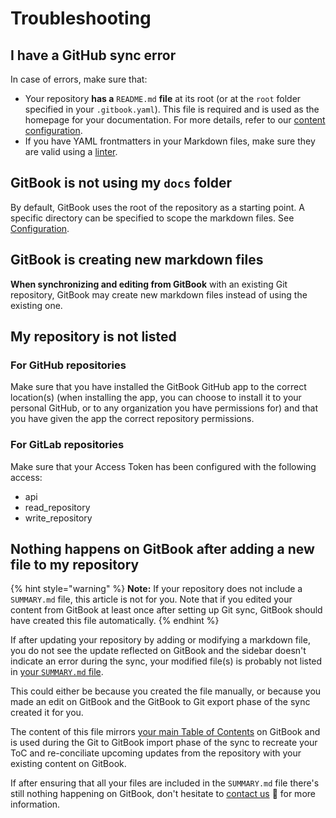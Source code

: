 # Troubleshooting

## I have a GitHub sync error <a href="#i-have-a-github-sync-error" id="i-have-a-github-sync-error"></a>

In case of errors, make sure that:‌

* Your repository **has a** `README.md` **file** at its root (or at the `root` folder specified in your `.gitbook.yaml`). This file is required and is used as the homepage for your documentation. For more details, refer to our [content configuration](content-configuration.md).
* If you have YAML frontmatters in your Markdown files, make sure they are valid using a [linter](http://www.yamllint.com).​

## ​GitBook is not using my `docs` folder <a href="#gitbook-is-not-using-my-docs-folder" id="gitbook-is-not-using-my-docs-folder"></a>

By default, GitBook uses the root of the repository as a starting point. A specific directory can be specified to scope the markdown files. See [Configuration](content-configuration.md).‌

## GitBook is creating new markdown files <a href="#gitbook-is-creating-new-markdown-files" id="gitbook-is-creating-new-markdown-files"></a>

**When synchronizing and editing from GitBook** with an existing Git repository, GitBook may create new markdown files instead of using the existing one.‌

## ​My repository is not listed <a href="#my-repository-is-not-listed" id="my-repository-is-not-listed"></a>

### For GitHub repositories

Make sure that you have installed the GitBook GitHub app to the correct location(s) (when installing the app, you can choose to install it to your personal GitHub, or to any organization you have permissions for) and that you have given the app the correct repository permissions.

### For GitLab repositories

Make sure that your Access Token has been configured with the following access:

* api
* read\_repository
* write\_repository

## ​Nothing happens on GitBook after adding a new file to my repository <a href="#nothing-happens-on-gitbook-after-adding-a-new-file-to-my-repository" id="nothing-happens-on-gitbook-after-adding-a-new-file-to-my-repository"></a>

{% hint style="warning" %}
**Note:** If your repository does not include a `SUMMARY.md` file, this article is not for you. Note that if you edited your content from GitBook at least once after setting up Git sync, GitBook should have created this file automatically.‌
{% endhint %}

If after updating your repository by adding or modifying a markdown file, you do not see the update reflected on GitBook and the sidebar doesn't indicate an error during the sync, your modified file(s) is probably not listed in [your `SUMMARY.md` file](content-configuration.md#summary).‌

This could either be because you created the file manually, or because you made an edit on GitBook and the GitBook to Git export phase of the sync created it for you.

The content of this file mirrors [your main Table of Contents](../../editor/content-structure.md) on GitBook and is used during the Git to GitBook import phase of the sync to recreate your ToC and re-conciliate upcoming updates from the repository with your existing content on GitBook.‌

If after ensuring that all your files are included in the `SUMMARY.md` file there's still nothing happening on GitBook, don't hesitate to [contact us](mailto:support@gitbook.com) 💌 for more information.
